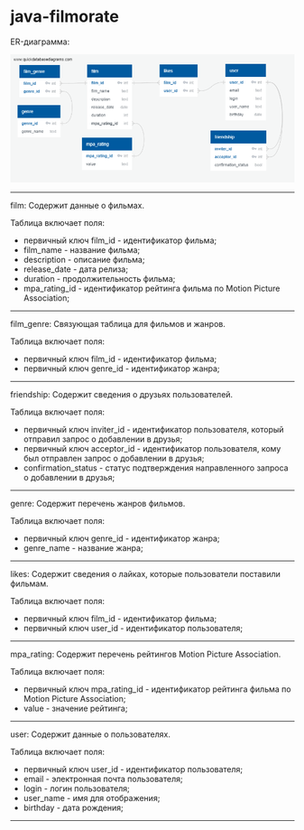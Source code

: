# java-filmorate

ER-диаграмма:

![alt text](https://github.com/KosSpb/java-filmorate/blob/er-diagram/erDiagram.png?raw=true)
_______________________________________________________________
film:
Содержит данные о фильмах.

Таблица включает поля:
- первичный ключ film_id - идентификатор фильма;
- film_name - название фильма;
- description - описание фильма;
- release_date - дата релиза;
- duration - продолжительность фильма;
- mpa_rating_id - идентификатор рейтинга фильма по Motion Picture Association;
_______________________________________________________________
film_genre:
Связующая таблица для фильмов и жанров.

Таблица включает поля:
- первичный ключ film_id - идентификатор фильма;
- первичный ключ genre_id - идентификатор жанра;
_______________________________________________________________
friendship:
Содержит сведения о друзьях пользователей.

Таблица включает поля:
- первичный ключ inviter_id - идентификатор пользователя, который отправил запрос о добавлении в друзья;
- первичный ключ acceptor_id - идентификатор пользователя, кому был отправлен запрос о добавлении в друзья;
- confirmation_status - статус подтверждения направленного запроса о добавлении в друзья;
_______________________________________________________________
genre:
Содержит перечень жанров фильмов.

Таблица включает поля:
- первичный ключ genre_id - идентификатор жанра;
- genre_name - название жанра;
_______________________________________________________________
likes:
Содержит сведения о лайках, которые пользователи поставили фильмам.

Таблица включает поля:
- первичный ключ film_id - идентификатор фильма;
- первичный ключ user_id - идентификатор пользователя;
_______________________________________________________________
mpa_rating:
Содержит перечень рейтингов Motion Picture Association.

Таблица включает поля:
- первичный ключ mpa_rating_id - идентификатор рейтинга фильма по Motion Picture Association;
- value - значение рейтинга;
_______________________________________________________________
user:
Содержит данные о пользователях.

Таблица включает поля:
- первичный ключ user_id - идентификатор пользователя;
- email - электронная почта пользователя;
- login - логин пользователя;
- user_name - имя для отображения;
- birthday - дата рождения;
_______________________________________________________________
